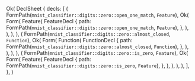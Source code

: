 Ok(
    DeclSheet {
        decls: [
            (
                FormPath(`mnist_classifier::digits::zero::open_one_match`, `Feature`),
                Ok(
                    Form(
                        Feature(
                            FeatureDecl {
                                path: FormPath(`mnist_classifier::digits::zero::open_one_match`, `Feature`),
                            },
                        ),
                    ),
                ),
            ),
            (
                FormPath(`mnist_classifier::digits::zero::almost_closed`, `Function`),
                Ok(
                    Form(
                        Function(
                            FunctionDecl {
                                path: FormPath(`mnist_classifier::digits::zero::almost_closed`, `Function`),
                            },
                        ),
                    ),
                ),
            ),
            (
                FormPath(`mnist_classifier::digits::zero::is_zero`, `Feature`),
                Ok(
                    Form(
                        Feature(
                            FeatureDecl {
                                path: FormPath(`mnist_classifier::digits::zero::is_zero`, `Feature`),
                            },
                        ),
                    ),
                ),
            ),
        ],
    },
)